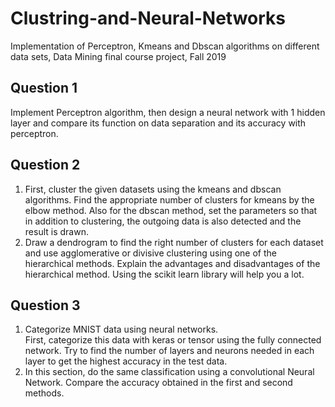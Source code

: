 # Clustring-and-Neural-Networks
Implementation of Perceptron, Kmeans and Dbscan algorithms on different data sets, Data Mining final course project, Fall 2019
## Question 1
Implement Perceptron algorithm, then design a neural network with 1 hidden layer and compare its function on data separation and its accuracy with perceptron.
## Question 2
1. First, cluster the given datasets using the kmeans and dbscan algorithms. Find the appropriate number of clusters for kmeans by the elbow method. Also for the dbscan method, set the parameters so that in addition to clustering, the outgoing data is also detected and the result is drawn.
2. Draw a dendrogram to find the right number of clusters for each dataset and use agglomerative or divisive clustering using one of the hierarchical methods. Explain the advantages and disadvantages of the hierarchical method. Using the scikit learn library will help you a lot.
## Question 3
1. Categorize MNIST data using neural networks. <br/>
First, categorize this data with keras or tensor using the fully connected network. Try to find the number of layers and neurons needed in each layer to get the highest accuracy in the test data.
2. In this section, do the same classification using a convolutional Neural Network. Compare the accuracy obtained in the first and second methods.
